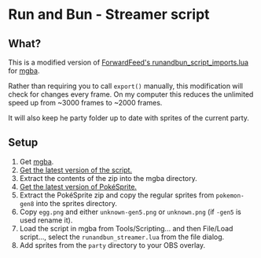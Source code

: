 # Run and Bun - Streamer script

## What?
This is a modified version of [ForwardFeed's runandbun_script_imports.lua](https://github.com/ForwardFeed/runbuncalc/blob/master/src/runandbun_script_imports.lua) for [mgba](https://mgba.io/).

Rather than requiring you to call `export()` manually, this modification will check for changes every frame. On my computer this reduces the unlimited speed up from ~3000 frames to ~2000 frames.

It will also keep he party folder up to date with sprites of the current party.

## Setup
1. Get [mgba](https://mgba.io/).
2. [Get the latest version of the script.](https://github.com/PeachIceTea/runandbun_streamer.lua/archive/refs/heads/master.zip)
3. Extract the contents of the zip into the mgba directory.
4. [Get the latest version of PokéSprite.](https://github.com/msikma/pokesprite/archive/refs/heads/master.zip)
5. Extract the PokéSprite zip and copy the regular sprites from `pokemon-gen8` into the sprites directory.
6. Copy `egg.png` and either `unknown-gen5.png` or `unknown.png` (if `-gen5` is used rename it).
8. Load the script in mgba from Tools/Scripting... and then File/Load script..., select the `runandbun_streamer.lua` from the file dialog.
9. Add sprites from the `party` directory to your OBS overlay.
